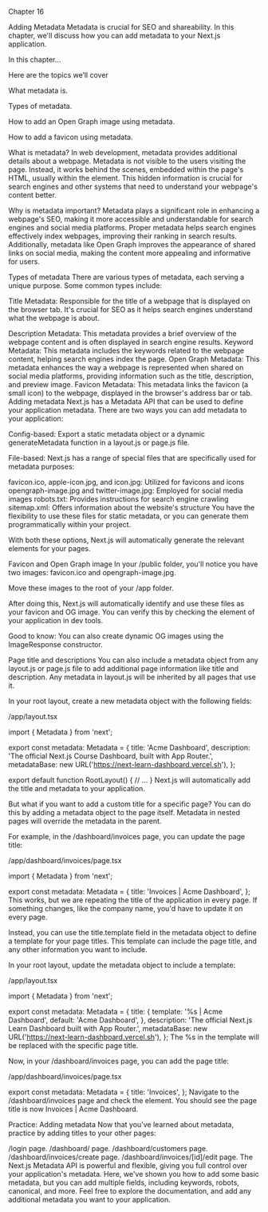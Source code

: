 Chapter 16

Adding Metadata
Metadata is crucial for SEO and shareability. In this chapter, we'll discuss how you can add metadata to your Next.js application.

In this chapter...

Here are the topics we’ll cover

What metadata is.

Types of metadata.

How to add an Open Graph image using metadata.

How to add a favicon using metadata.

What is metadata?
In web development, metadata provides additional details about a webpage. Metadata is not visible to the users visiting the page. Instead, it works behind the scenes, embedded within the page's HTML, usually within the <head> element. This hidden information is crucial for search engines and other systems that need to understand your webpage's content better.

Why is metadata important?
Metadata plays a significant role in enhancing a webpage's SEO, making it more accessible and understandable for search engines and social media platforms. Proper metadata helps search engines effectively index webpages, improving their ranking in search results. Additionally, metadata like Open Graph improves the appearance of shared links on social media, making the content more appealing and informative for users.

Types of metadata
There are various types of metadata, each serving a unique purpose. Some common types include:

Title Metadata: Responsible for the title of a webpage that is displayed on the browser tab. It's crucial for SEO as it helps search engines understand what the webpage is about.


<title>Page Title</title>
Description Metadata: This metadata provides a brief overview of the webpage content and is often displayed in search engine results.


<meta name="description" content="A brief description of the page content." />
Keyword Metadata: This metadata includes the keywords related to the webpage content, helping search engines index the page.


<meta name="keywords" content="keyword1, keyword2, keyword3" />
Open Graph Metadata: This metadata enhances the way a webpage is represented when shared on social media platforms, providing information such as the title, description, and preview image.


<meta property="og:title" content="Title Here" />
<meta property="og:description" content="Description Here" />
<meta property="og:image" content="image_url_here" />
Favicon Metadata: This metadata links the favicon (a small icon) to the webpage, displayed in the browser's address bar or tab.


<link rel="icon" href="path/to/favicon.ico" />
Adding metadata
Next.js has a Metadata API that can be used to define your application metadata. There are two ways you can add metadata to your application:

Config-based: Export a static metadata object or a dynamic generateMetadata function in a layout.js or page.js file.

File-based: Next.js has a range of special files that are specifically used for metadata purposes:

favicon.ico, apple-icon.jpg, and icon.jpg: Utilized for favicons and icons
opengraph-image.jpg and twitter-image.jpg: Employed for social media images
robots.txt: Provides instructions for search engine crawling
sitemap.xml: Offers information about the website's structure
You have the flexibility to use these files for static metadata, or you can generate them programmatically within your project.

With both these options, Next.js will automatically generate the relevant <head> elements for your pages.

Favicon and Open Graph image
In your /public folder, you'll notice you have two images: favicon.ico and opengraph-image.jpg.

Move these images to the root of your /app folder.

After doing this, Next.js will automatically identify and use these files as your favicon and OG image. You can verify this by checking the <head> element of your application in dev tools.

Good to know: You can also create dynamic OG images using the ImageResponse constructor.

Page title and descriptions
You can also include a metadata object from any layout.js or page.js file to add additional page information like title and description. Any metadata in layout.js will be inherited by all pages that use it.

In your root layout, create a new metadata object with the following fields:

/app/layout.tsx

import { Metadata } from 'next';
 
export const metadata: Metadata = {
  title: 'Acme Dashboard',
  description: 'The official Next.js Course Dashboard, built with App Router.',
  metadataBase: new URL('https://next-learn-dashboard.vercel.sh'),
};
 
export default function RootLayout() {
  // ...
}
Next.js will automatically add the title and metadata to your application.

But what if you want to add a custom title for a specific page? You can do this by adding a metadata object to the page itself. Metadata in nested pages will override the metadata in the parent.

For example, in the /dashboard/invoices page, you can update the page title:

/app/dashboard/invoices/page.tsx

import { Metadata } from 'next';
 
export const metadata: Metadata = {
  title: 'Invoices | Acme Dashboard',
};
This works, but we are repeating the title of the application in every page. If something changes, like the company name, you'd have to update it on every page.

Instead, you can use the title.template field in the metadata object to define a template for your page titles. This template can include the page title, and any other information you want to include.

In your root layout, update the metadata object to include a template:

/app/layout.tsx

import { Metadata } from 'next';
 
export const metadata: Metadata = {
  title: {
    template: '%s | Acme Dashboard',
    default: 'Acme Dashboard',
  },
  description: 'The official Next.js Learn Dashboard built with App Router.',
  metadataBase: new URL('https://next-learn-dashboard.vercel.sh'),
};
The %s in the template will be replaced with the specific page title.

Now, in your /dashboard/invoices page, you can add the page title:

/app/dashboard/invoices/page.tsx

export const metadata: Metadata = {
  title: 'Invoices',
};
Navigate to the /dashboard/invoices page and check the <head> element. You should see the page title is now Invoices | Acme Dashboard.

Practice: Adding metadata
Now that you've learned about metadata, practice by adding titles to your other pages:

/login page.
/dashboard/ page.
/dashboard/customers page.
/dashboard/invoices/create page.
/dashboard/invoices/[id]/edit page.
The Next.js Metadata API is powerful and flexible, giving you full control over your application's metadata. Here, we've shown you how to add some basic metadata, but you can add multiple fields, including keywords, robots, canonical, and more. Feel free to explore the documentation, and add any additional metadata you want to your application.

